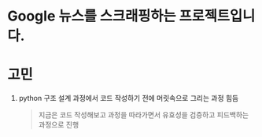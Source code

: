 # Google 뉴스를 스크래핑하는 프로젝트입니다.

# 고민

1. python 구조 설계 과정에서 코드 작성하기 전에 머릿속으로 그리는 과정 힘듬
   > 지금은 코드 작성해보고 과정을 따라가면서 유효성을 검증하고 피드백하는 과정으로 진행
